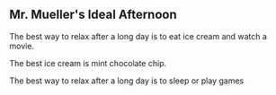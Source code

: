 ## Mr. Mueller's Ideal Afternoon

The best way to relax after a long day is to eat ice cream and watch a movie.

The best ice cream is mint chocolate chip.

The best way to relax after a long day is to sleep or play games 

